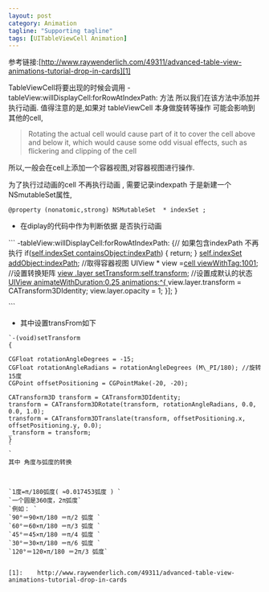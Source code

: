 ```yaml
---
layout: post
category: Animation
tagline: "Supporting tagline"
tags: [UITableViewCell Animation]
---
```


参考链接:[http://www.raywenderlich.com/49311/advanced-table-view-animations-tutorial-drop-in-cards][1]

TableViewCell将要出现的时候会调用
-tableView:willDisplayCell:forRowAtIndexPath: 方法
所以我们在该方法中添加并执行动画.
值得注意的是,如果对 tableViewCell 本身做旋转等操作 可能会影响到其他的cell,

> Rotating the actual cell would cause part of it to cover the cell above and below it, which would cause some odd visual effects, such as flickering and clipping of the cell


所以,一般会在cell上添加一个容器视图,对容器视图进行操作.

为了执行过动画的cell 不再执行动画 , 需要记录indexpath 于是新建一个NSmutableSet属性,

	@property (nonatomic,strong) NSMutableSet  * indexSet ;


* 在diplay的代码中作为判断依据 是否执行动画

\`\`\`
-tableView:willDisplayCell:forRowAtIndexPath:
{// 如果包含indexPath 不再执行
if([self.indexSet containsObject:indexPath]())
{
return;
}
[self.indexSet addObject:indexPath]();
//取得容器视图
UIView \* view =[cell viewWithTag:1001]();
//设置转换矩阵
[view .layer setTransform:self.transform]();
//设置成默认的状态
[UIView animateWithDuration:0.25 animations:^{
]()view.layer.transform = CATransform3DIdentity;
view.layer.opacity = 1;
}];
}

\`\`\`

* 其中设置transFrom如下

```
`-(void)setTransform
{

CGFloat rotationAngleDegrees = -15;
CGFloat rotationAngleRadians = rotationAngleDegrees (M\_PI/180); //旋转15度
CGPoint offsetPositioning = CGPointMake(-20, -20);

CATransform3D transform = CATransform3DIdentity;
transform = CATransform3DRotate(transform, rotationAngleRadians, 0.0, 0.0, 1.0);
transform = CATransform3DTranslate(transform, offsetPositioning.x, offsetPositioning.y, 0.0);
_transform = transform;
}
`
`
其中 角度与弧度的转换



`1度=π/180弧度( ≈0.017453弧度 ) `
`一个圆是360度，2π弧度`
`例如： `
`90°＝90×π/180 ＝π/2 弧度 `
`60°＝60×π/180 ＝π/3 弧度 `
`45°＝45×π/180 ＝π/4 弧度 `
`30°＝30×π/180 ＝π/6 弧度 `
`120°＝120×π/180 ＝2π/3 弧度`


[1]:	http://www.raywenderlich.com/49311/advanced-table-view-animations-tutorial-drop-in-cards
